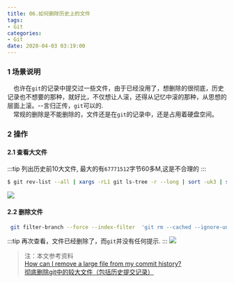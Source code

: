 ```yaml
---
title: 06.如何删除历史上的文件
tags:
- Git
categories:
- Git
date: 2020-04-03 03:19:00
---
```

### 1 场景说明
&emsp;也许在`git`的记录中提交过一些文件，由于已经没用了，想删除的很彻底，历史记录也不想要的那种，就好比，不仅想让人滚，还得从记忆中滚的那种，从思想的层面上滚。--言归正传，`git`可以的.  
&emsp;常规的删除是不能删除的，文件还是在`git`的记录中，还是占用着硬盘空间。

### 2 操作

#### 2.1 查看大文件

:::tip
列出历史前10大文件, 最大的有`67771512`字节60多M,这是不合理的
:::

``` bash
$ git rev-list --all | xargs -rL1 git ls-tree -r --long | sort -uk3 | sort -rnk4 | head -10 
```
![](http://qiniu.wuchuheng.com/%E5%BE%AE%E4%BF%A1%E6%88%AA%E5%9B%BE_20200403194714.png)

<!--more-->

#### 2.2 删除文件

``` bash
 git filter-branch --force --index-filter  'git rm --cached --ignore-unmatch source/library/tool/windows/Postman-win64-6.1.3-Setup.exe' --prune-empty --tag-name-filter cat -- --all
```
:::tip
再次查看，文件已经删除了，而`git`并没有任何提示.
:::
![](http://qiniu.wuchuheng.com/img/20200403194714.png)

> 注：本文参考资料  
[How can I remove a large file from my commit history?](https://www.deployhq.com/git/faqs/removing-large-files-from-git-history)  
[彻底删除git中的较大文件（包括历史提交记录）](https://blog.csdn.net/HappyRocking/article/details/89313501)